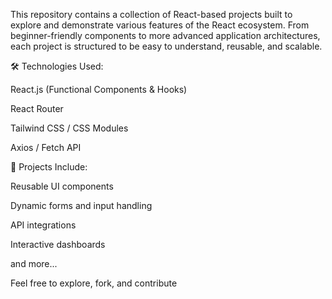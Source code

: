 This repository contains a collection of React-based projects built to explore and demonstrate various features of the React ecosystem. From beginner-friendly components to more advanced application architectures, each project is structured to be easy to understand, reusable, and scalable.

🛠️ Technologies Used:

React.js (Functional Components & Hooks)

React Router

Tailwind CSS / CSS Modules

Axios / Fetch API

📁 Projects Include:

Reusable UI components

Dynamic forms and input handling

API integrations

Interactive dashboards

and more...

Feel free to explore, fork, and contribute
